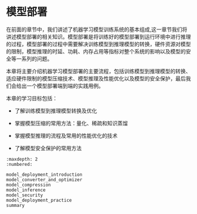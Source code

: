 # 模型部署

在前面的章节中，我们讲述了机器学习模型训练系统的基本组成,这一章节我们将讲述模型部署的相关知识。模型部署是将训练好的模型部署到运行环境中进行推理的过程，模型部署的过程中需要解决训练模型到推理模型的转换，硬件资源对模型的限制，模型推理的时延、功耗、内存占用等指标对整个系统的影响以及模型的安全等一系列的问题。

本章将主要介绍机器学习模型部署的主要流程，包括训练模型到推理模型的转换、适应硬件限制的模型压缩技术、模型推理及性能优化以及模型的安全保护，最后我们会给出一个模型部署端到端的实践用例。

本章的学习目标包括：

-   了解训练模型到推理模型转换及优化

-   掌握模型压缩的常用方法：量化、稀疏和知识蒸馏

-   掌握模型推理的流程及常用的性能优化的技术

-   了解模型安全保护的常用方法


```toc
:maxdepth: 2
:numbered:

model_deployment_introduction
model_converter_and_optimizer
model_compression
model_inference
model_security
model_deployment_practice
summary
```
